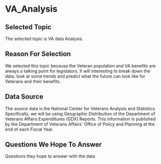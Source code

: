# VA_Analysis
## Selected Topic
The selected topic is VA data Analysis.

## Reason For Selection
We selected this topic because the Veteran population and VA benefits are always a talking point for legislators. 
It will interesting to break down the data, look at some trends and predict what the future can look like for Veterans and their benefits.

## Data Source
The source data is the National Center for Veterans Analysis and Statistics. Specifically, we will be using Geographic Distribution of the Department of Veterans
Affairs Expenditures (GDX) Reports. This information is published by the Department of Veterans Affairs' Office of Policy and Planning at the end of each Fiscal Year.

## Questions We Hope To Answer
Questions they hope to answer with the data
